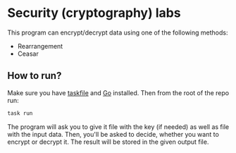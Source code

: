 # Security (cryptography) labs

This program can encrypt/decrypt data using one of the following methods:

- Rearrangement
- Ceasar

## How to run?

Make sure you have [taskfile](https://taskfile.dev/) and [Go](https://go.dev/) installed. Then from the root of the repo run:

```sh
task run
```

The program will ask you to give it file with the key (if needed) as well as file with the input data.
Then, you'll be asked to decide, whether you want to encrypt or decrypt it. The result will be stored in the
given output file.
